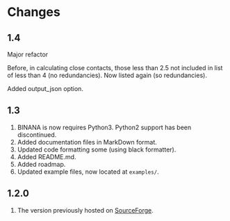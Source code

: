 Changes
=======


1.4
---

Major refactor

Before, in calculating close contacts, those less than 2.5 not included in list of less than 4 (no redundancies). Now listed again (so redundancies).

Added output_json option.

1.3
---

1. BINANA is now requires Python3. Python2 support has been discontinued.
2. Added documentation files in MarkDown format.
3. Updated code formatting some (using black formatter).
4. Added README.md.
5. Added roadmap.
6. Updated example files, now located at `examples/`.

1.2.0
-----

1. The version previously hosted on
   [SourceForge](https://sourceforge.net/projects/binana/).
